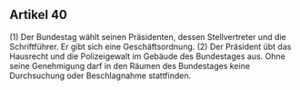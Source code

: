 ## Artikel 40

(1) Der Bundestag wählt seinen Präsidenten, dessen Stellvertreter und die Schriftführer. Er gibt sich eine Geschäftsordnung.
(2) Der Präsident übt das Hausrecht und die Polizeigewalt im Gebäude des Bundestages aus. Ohne seine Genehmigung darf in den Räumen des Bundestages keine Durchsuchung oder Beschlagnahme stattfinden.

